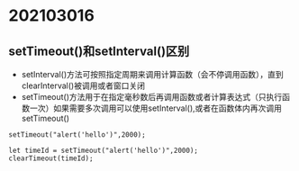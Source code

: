 # 202103016
## setTimeout()和setInterval()区别
- setInterval()方法可按照指定周期来调用计算函数（会不停调用函数），直到clearInterval()被调用或者窗口关闭
- setTimeout()方法用于在指定毫秒数后再调用函数或者计算表达式（只执行函数一次）如果需要多次调用可以使用setInterval(),或者在函数体内再次调用setTimeout()
```
setTimeout("alert('hello')",2000);

let timeId = setTimeout("alert('hello')",2000);
clearTimeout(timeId);
```